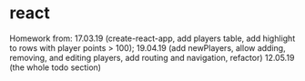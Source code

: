 # react
Homework from:
  17.03.19 (create-react-app, add players table, add highlight to rows with player points > 100);
  19.04.19 (add newPlayers, allow adding, removing, and editing players, add routing and navigation, refactor)
  12.05.19 (the whole todo section)
